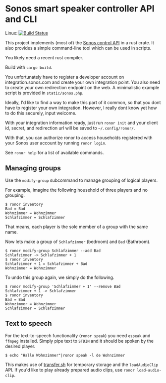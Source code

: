 # Sonos smart speaker controller API and CLI

Linux: [![Build Status](https://travis-ci.org/mlang/ronor.svg?branch=master)](https://travis-ci.org/mlang/ronor)

This project implements (most of) the [Sonos control API] in a rust crate. It also provides a simple command-line tool which can be used in scripts.

You likely need a recent rust compiler.

Build with `cargo build`.

You unfortunately have to register a developer account on integration.sonos.com and create your own integration point. You also need to create your own redirection endpoint on the web. A minimalistic example script is provided in `static/sonos.php`.

Ideally, I'd like to find a way to make this part of it common, so that you dont have to register your own integration. However, I really dont know yet how to do this securely, input welcome.

With your integration information ready, just run `ronor init` and your client id, secret, and redirection url will be saved to `~/.config/ronor/`.

With that, you can authorize ronor to access households registered with your Sonos user account by running `ronor login`.

See `ronor help` for a list of available commands.

## Managing groups

Use the `modify-group` subcommand to manage grouping of logical players.

For example, imagine the following household of three players and no grouping.

```console
$ ronor inventory
Bad = Bad
Wohnzimmer = Wohnzimmer
Schlafzimmer = Schlafzimmer
```

That means, each player is the sole member of a group with the same name.

Now lets make a group of `Schlafzimmer` (bedroom) and `Bad` (Bathroom).

```console
$ ronor modify-group Schlafzimmer --add Bad
Schlafzimmer -> Schlafzimmer + 1
$ ronor inventory
Schlafzimmer + 1 = Schlafzimmer + Bad
Wohnzimmer = Wohnzimmer
```

To undo this group again, we simply do the following.

```console
$ ronor modify-group 'Schlafzimmer + 1' --remove Bad
Schlafzimmer + 1 -> Schlafzimmer
$ ronor inventory
Bad = Bad
Wohnzimmer = Wohnzimmer
Schlafzimmer = Schlafzimmer
```

## Text to speech

For the text-to-speech functionality (`ronor speak`) you need `espeak` and `ffmpeg` installed. Simply pipe text to `STDIN` and it should be spoken by the desired player.

```console
$ echo "Hallo Wohnzimmer"|ronor speak -l de Wohnzimmer
```

This makes use of [transfer.sh] for temporary storage and the `loadAudioClip` API.  If you'd like to play already prepared audio clips, use `ronor load-audio-clip`.

[Sonos control API]: https://developer.sonos.com/reference/control-api/
[transfer.sh]: https://transfer.sh/
